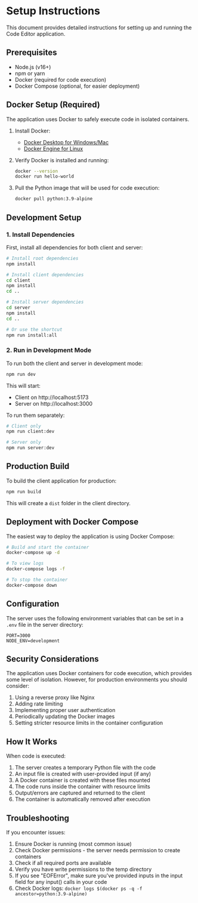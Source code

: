 # Setup Instructions

This document provides detailed instructions for setting up and running the Code Editor application.

## Prerequisites

- Node.js (v16+)
- npm or yarn
- Docker (required for code execution)
- Docker Compose (optional, for easier deployment)

## Docker Setup (Required)

The application uses Docker to safely execute code in isolated containers. 

1. Install Docker:
   - [Docker Desktop for Windows/Mac](https://www.docker.com/products/docker-desktop)
   - [Docker Engine for Linux](https://docs.docker.com/engine/install/)

2. Verify Docker is installed and running:
   ```bash
   docker --version
   docker run hello-world
   ```

3. Pull the Python image that will be used for code execution:
   ```bash
   docker pull python:3.9-alpine
   ```

## Development Setup

### 1. Install Dependencies

First, install all dependencies for both client and server:

```bash
# Install root dependencies
npm install

# Install client dependencies
cd client
npm install
cd ..

# Install server dependencies
cd server
npm install
cd ..

# Or use the shortcut
npm run install:all
```

### 2. Run in Development Mode

To run both the client and server in development mode:

```bash
npm run dev
```

This will start:
- Client on http://localhost:5173
- Server on http://localhost:3000

To run them separately:

```bash
# Client only
npm run client:dev

# Server only
npm run server:dev
```

## Production Build

To build the client application for production:

```bash
npm run build
```

This will create a `dist` folder in the client directory.

## Deployment with Docker Compose

The easiest way to deploy the application is using Docker Compose:

```bash
# Build and start the container
docker-compose up -d

# To view logs
docker-compose logs -f

# To stop the container
docker-compose down
```

## Configuration

The server uses the following environment variables that can be set in a `.env` file in the server directory:

```
PORT=3000
NODE_ENV=development
```

## Security Considerations

The application uses Docker containers for code execution, which provides some level of isolation. However, for production environments you should consider:

1. Using a reverse proxy like Nginx
2. Adding rate limiting
3. Implementing proper user authentication
4. Periodically updating the Docker images
5. Setting stricter resource limits in the container configuration

## How It Works

When code is executed:
1. The server creates a temporary Python file with the code
2. An input file is created with user-provided input (if any)
3. A Docker container is created with these files mounted
4. The code runs inside the container with resource limits
5. Output/errors are captured and returned to the client
6. The container is automatically removed after execution

## Troubleshooting

If you encounter issues:

1. Ensure Docker is running (most common issue)
2. Check Docker permissions - the server needs permission to create containers
3. Check if all required ports are available
4. Verify you have write permissions to the temp directory
5. If you see "EOFError", make sure you've provided inputs in the input field for any input() calls in your code
6. Check Docker logs: `docker logs $(docker ps -q -f ancestor=python:3.9-alpine)` 